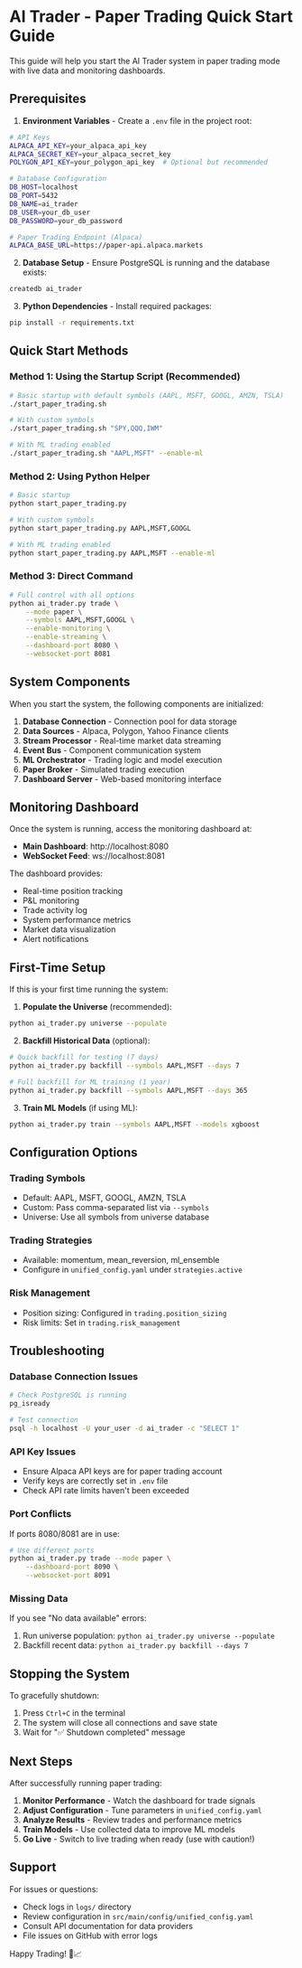 # AI Trader - Paper Trading Quick Start Guide

This guide will help you start the AI Trader system in paper trading mode with live data and monitoring dashboards.

## Prerequisites

1. **Environment Variables** - Create a `.env` file in the project root:
```bash
# API Keys
ALPACA_API_KEY=your_alpaca_api_key
ALPACA_SECRET_KEY=your_alpaca_secret_key
POLYGON_API_KEY=your_polygon_api_key  # Optional but recommended

# Database Configuration
DB_HOST=localhost
DB_PORT=5432
DB_NAME=ai_trader
DB_USER=your_db_user
DB_PASSWORD=your_db_password

# Paper Trading Endpoint (Alpaca)
ALPACA_BASE_URL=https://paper-api.alpaca.markets
```

2. **Database Setup** - Ensure PostgreSQL is running and the database exists:
```bash
createdb ai_trader
```

3. **Python Dependencies** - Install required packages:
```bash
pip install -r requirements.txt
```

## Quick Start Methods

### Method 1: Using the Startup Script (Recommended)

```bash
# Basic startup with default symbols (AAPL, MSFT, GOOGL, AMZN, TSLA)
./start_paper_trading.sh

# With custom symbols
./start_paper_trading.sh "SPY,QQQ,IWM"

# With ML trading enabled
./start_paper_trading.sh "AAPL,MSFT" --enable-ml
```

### Method 2: Using Python Helper

```bash
# Basic startup
python start_paper_trading.py

# With custom symbols
python start_paper_trading.py AAPL,MSFT,GOOGL

# With ML trading enabled
python start_paper_trading.py AAPL,MSFT --enable-ml
```

### Method 3: Direct Command

```bash
# Full control with all options
python ai_trader.py trade \
    --mode paper \
    --symbols AAPL,MSFT,GOOGL \
    --enable-monitoring \
    --enable-streaming \
    --dashboard-port 8080 \
    --websocket-port 8081
```

## System Components

When you start the system, the following components are initialized:

1. **Database Connection** - Connection pool for data storage
2. **Data Sources** - Alpaca, Polygon, Yahoo Finance clients
3. **Stream Processor** - Real-time market data streaming
4. **Event Bus** - Component communication system
5. **ML Orchestrator** - Trading logic and model execution
6. **Paper Broker** - Simulated trading execution
7. **Dashboard Server** - Web-based monitoring interface

## Monitoring Dashboard

Once the system is running, access the monitoring dashboard at:
- **Main Dashboard**: http://localhost:8080
- **WebSocket Feed**: ws://localhost:8081

The dashboard provides:
- Real-time position tracking
- P&L monitoring
- Trade activity log
- System performance metrics
- Market data visualization
- Alert notifications

## First-Time Setup

If this is your first time running the system:

1. **Populate the Universe** (recommended):
```bash
python ai_trader.py universe --populate
```

2. **Backfill Historical Data** (optional):
```bash
# Quick backfill for testing (7 days)
python ai_trader.py backfill --symbols AAPL,MSFT --days 7

# Full backfill for ML training (1 year)
python ai_trader.py backfill --symbols AAPL,MSFT --days 365
```

3. **Train ML Models** (if using ML):
```bash
python ai_trader.py train --symbols AAPL,MSFT --models xgboost
```

## Configuration Options

### Trading Symbols
- Default: AAPL, MSFT, GOOGL, AMZN, TSLA
- Custom: Pass comma-separated list via `--symbols`
- Universe: Use all symbols from universe database

### Trading Strategies
- Available: momentum, mean_reversion, ml_ensemble
- Configure in `unified_config.yaml` under `strategies.active`

### Risk Management
- Position sizing: Configured in `trading.position_sizing`
- Risk limits: Set in `trading.risk_management`

## Troubleshooting

### Database Connection Issues
```bash
# Check PostgreSQL is running
pg_isready

# Test connection
psql -h localhost -U your_user -d ai_trader -c "SELECT 1"
```

### API Key Issues
- Ensure Alpaca API keys are for paper trading account
- Verify keys are correctly set in `.env` file
- Check API rate limits haven't been exceeded

### Port Conflicts
If ports 8080/8081 are in use:
```bash
# Use different ports
python ai_trader.py trade --mode paper \
    --dashboard-port 8090 \
    --websocket-port 8091
```

### Missing Data
If you see "No data available" errors:
1. Run universe population: `python ai_trader.py universe --populate`
2. Backfill recent data: `python ai_trader.py backfill --days 7`

## Stopping the System

To gracefully shutdown:
1. Press `Ctrl+C` in the terminal
2. The system will close all connections and save state
3. Wait for "✅ Shutdown completed" message

## Next Steps

After successfully running paper trading:

1. **Monitor Performance** - Watch the dashboard for trade signals
2. **Adjust Configuration** - Tune parameters in `unified_config.yaml`
3. **Analyze Results** - Review trades and performance metrics
4. **Train Models** - Use collected data to improve ML models
5. **Go Live** - Switch to live trading when ready (use with caution!)

## Support

For issues or questions:
- Check logs in `logs/` directory
- Review configuration in `src/main/config/unified_config.yaml`
- Consult API documentation for data providers
- File issues on GitHub with error logs

Happy Trading! 🚀📈